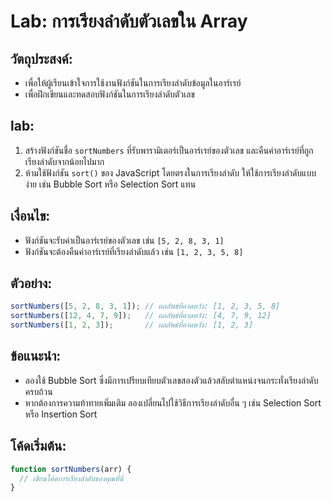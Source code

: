 
# Lab: การเรียงลำดับตัวเลขใน Array



## วัตถุประสงค์:
- เพื่อให้ผู้เรียนเข้าใจการใช้งานฟังก์ชันในการเรียงลำดับข้อมูลในอาร์เรย์
- เพื่อฝึกเขียนและทดสอบฟังก์ชันในการเรียงลำดับตัวเลข

## lab:
1. สร้างฟังก์ชันชื่อ `sortNumbers` ที่รับพารามิเตอร์เป็นอาร์เรย์ของตัวเลข และคืนค่าอาร์เรย์ที่ถูกเรียงลำดับจากน้อยไปมาก
2. ห้ามใช้ฟังก์ชัน `sort()` ของ JavaScript โดยตรงในการเรียงลำดับ ให้ใช้การเรียงลำดับแบบง่าย เช่น Bubble Sort หรือ Selection Sort แทน

## เงื่อนไข:
- ฟังก์ชันจะรับค่าเป็นอาร์เรย์ของตัวเลข เช่น `[5, 2, 8, 3, 1]`
- ฟังก์ชันจะต้องคืนค่าอาร์เรย์ที่เรียงลำดับแล้ว เช่น `[1, 2, 3, 5, 8]`

## ตัวอย่าง:
```javascript
sortNumbers([5, 2, 8, 3, 1]); // ผลลัพธ์ที่คาดหวัง: [1, 2, 3, 5, 8]
sortNumbers([12, 4, 7, 9]);   // ผลลัพธ์ที่คาดหวัง: [4, 7, 9, 12]
sortNumbers([1, 2, 3]);       // ผลลัพธ์ที่คาดหวัง: [1, 2, 3]
```

## ข้อแนะนำ:
- ลองใช้ Bubble Sort ซึ่งมีการเปรียบเทียบตัวเลขสองตัวแล้วสลับตำแหน่งจนกระทั่งเรียงลำดับครบถ้วน
- หากต้องการความท้าทายเพิ่มเติม ลองเปลี่ยนไปใช้วิธีการเรียงลำดับอื่น ๆ เช่น Selection Sort หรือ Insertion Sort

## โค้ดเริ่มต้น:
```javascript
function sortNumbers(arr) {
  // เขียนโค้ดการเรียงลำดับของคุณที่นี่
}
```
